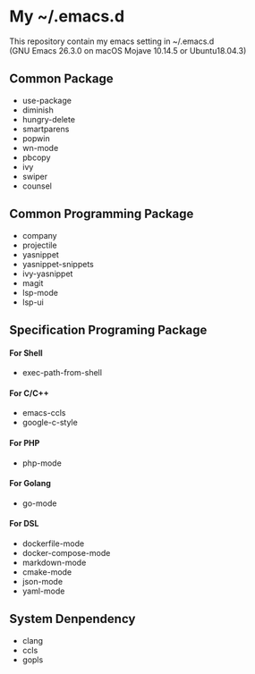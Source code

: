 My ~/.emacs.d
====
This repository contain my emacs setting in ~/.emacs.d
<br>(GNU Emacs 26.3.0 on macOS Mojave 10.14.5 or Ubuntu18.04.3)

## Common Package
- use-package
- diminish
- hungry-delete
- smartparens
- popwin
- wn-mode
- pbcopy
- ivy
- swiper
- counsel

## Common Programming Package
- company
- projectile
- yasnippet
- yasnippet-snippets
- ivy-yasnippet
- magit
- lsp-mode
- lsp-ui

## Specification Programing Package

#### For Shell
- exec-path-from-shell

#### For C/C++
- emacs-ccls
- google-c-style

#### For PHP
- php-mode

#### For Golang
- go-mode

#### For DSL
- dockerfile-mode
- docker-compose-mode
- markdown-mode
- cmake-mode
- json-mode
- yaml-mode

## System Denpendency
- clang
- ccls
- gopls
